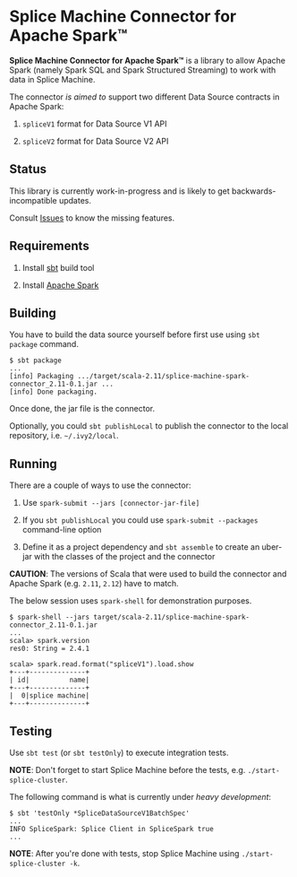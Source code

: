 # Splice Machine Connector for Apache Spark™

**Splice Machine Connector for Apache Spark™** is a library to allow Apache Spark (namely Spark SQL and Spark Structured Streaming) to work with data in Splice Machine.

The connector *is aimed to* support two different Data Source contracts in Apache Spark:

1. `spliceV1` format for Data Source V1 API 

1. `spliceV2` format for Data Source V2 API

## Status

This library is currently work-in-progress and is likely to get backwards-incompatible updates.

Consult [Issues](https://github.com/jaceklaskowski/splice-machine-spark-connector/issues) to know the missing features.

## Requirements

1. Install [sbt](https://www.scala-sbt.org/) build tool

1. Install [Apache Spark](https://spark.apache.org/)

## Building

You have to build the data source yourself before first use using `sbt package` command.

```
$ sbt package
...
[info] Packaging .../target/scala-2.11/splice-machine-spark-connector_2.11-0.1.jar ...
[info] Done packaging.
```

Once done, the jar file is the connector.

Optionally, you could `sbt publishLocal` to publish the connector to the local repository, i.e. `~/.ivy2/local`.

## Running

There are a couple of ways to use the connector:

1. Use `spark-submit --jars [connector-jar-file]` 

1. If you `sbt publishLocal` you could use `spark-submit --packages` command-line option

1. Define it as a project dependency and `sbt assemble` to create an uber-jar with the classes of the project and the connector

**CAUTION**: The versions of Scala that were used to build the connector and Apache Spark (e.g. `2.11`, `2.12`) have to match.

The below session uses `spark-shell` for demonstration purposes.

```
$ spark-shell --jars target/scala-2.11/splice-machine-spark-connector_2.11-0.1.jar
...
scala> spark.version
res0: String = 2.4.1

scala> spark.read.format("spliceV1").load.show
+---+--------------+                                                            
| id|          name|
+---+--------------+
|  0|splice machine|
+---+--------------+
```

## Testing

Use `sbt test` (or `sbt testOnly`) to execute integration tests.

**NOTE**: Don't forget to start Splice Machine before the tests, e.g. `./start-splice-cluster`.

The following command is what is currently under *heavy development*:

```
$ sbt 'testOnly *SpliceDataSourceV1BatchSpec'
...
INFO SpliceSpark: Splice Client in SpliceSpark true
...
```

**NOTE**: After you're done with tests, stop Splice Machine using `./start-splice-cluster -k`.

